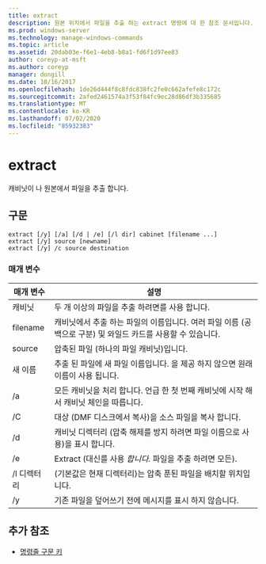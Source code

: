 ```yaml
---
title: extract
description: 원본 위치에서 파일을 추출 하는 extract 명령에 대 한 참조 문서입니다.
ms.prod: windows-server
ms.technology: manage-windows-commands
ms.topic: article
ms.assetid: 20dab03e-f6e1-4eb8-b8a1-fd6f1d97ee83
author: coreyp-at-msft
ms.author: coreyp
manager: dongill
ms.date: 10/16/2017
ms.openlocfilehash: 1de26d444f8c8fdc838fc2fe0c662afefe8c172c
ms.sourcegitcommit: 2afed2461574a3f53f84fc9ec28d86df3b335685
ms.translationtype: MT
ms.contentlocale: ko-KR
ms.lasthandoff: 07/02/2020
ms.locfileid: "85932383"
---
```

# <a name="extract"></a>extract

캐비닛이 나 원본에서 파일을 추출 합니다.

## <a name="syntax"></a>구문

```
extract [/y] [/a] [/d | /e] [/l dir] cabinet [filename ...]
extract [/y] source [newname]
extract [/y] /c source destination
```

### <a name="parameters"></a>매개 변수

| 매개 변수 | 설명 |
| --------- | ----------- |
| 캐비닛 | 두 개 이상의 파일을 추출 하려면를 사용 합니다. |
| filename | 캐비닛에서 추출 하는 파일의 이름입니다. 여러 파일 이름 (공백으로 구분) 및 와일드 카드를 사용할 수 있습니다. |
| source | 압축된 파일 (하나의 파일 캐비닛)입니다. |
| 새 이름 | 추출 된 파일에 새 파일 이름입니다. 을 제공 하지 않으면 원래 이름이 사용 됩니다. |
| /a | 모든 캐비닛을 처리 합니다. 언급 한 첫 번째 캐비닛에 시작 해 서 캐비닛 체인을 따릅니다. |
| /C | 대상 (DMF 디스크에서 복사)을 소스 파일을 복사 합니다. |
| /d | 캐비닛 디렉터리 (압축 해제를 방지 하려면 파일 이름으로 사용)을 표시 합니다. |
| /e | Extract (대신를 사용 *합니다.* 파일을 추출 하려면 모든). |
| /l 디렉터리 | (기본값은 현재 디렉터리)는 압축 푼된 파일을 배치할 위치입니다. |
| /y | 기존 파일을 덮어쓰기 전에 메시지를 표시 하지 않습니다. |

## <a name="additional-references"></a>추가 참조

- [명령줄 구문 키](command-line-syntax-key.md)
